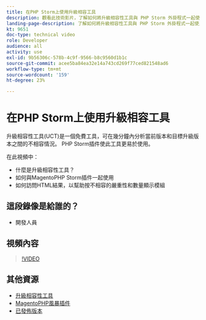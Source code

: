 ```yaml
---
title: 在PHP Storm上使用升級相容工具
description: 觀看此技術影片，了解如何將升級相容性工具與 PHP Storm 外掛程式一起使用。
landing-page-description: 了解如何將升級相容性工具與 PHP Storm 外掛程式一起使用，以便輕鬆識別和解決不相容的問題。
kt: 9651
doc-type: technical video
role: Developer
audience: all
activity: use
exl-id: 9b56306c-578b-4c9f-9566-b8c9560d1b1c
source-git-commit: acee5ba84ea32e14a743cd269f77ced821548ad6
workflow-type: tm+mt
source-wordcount: '159'
ht-degree: 23%

---
```


# 在PHP Storm上使用升級相容工具

升級相容性工具(UCT)是一個免費工具，可在幾分鐘內分析當前版本和目標升級版本之間的不相容情況。 PHP Storm插件使此工具更易於使用。

在此視頻中：

- 什麼是升級相容性工具？
- 如何與MagentoPHP Storm插件一起使用
- 如何訪問HTML結果，以幫助按不相容的嚴重性和數量顯示模組

## 這段錄像是給誰的？

- 開發人員

## 視頻內容

>[!VIDEO](https://video.tv.adobe.com/v/340150?quality=12&learn=on)

## 其他資源

- [升級相容性工具](https://experienceleague.adobe.com/docs/commerce-operations/upgrade-guide/upgrade-compatibility-tool/overview.html)
- [MagentoPHP風暴插件](https://plugins.jetbrains.com/plugin/8024-magento-phpstorm)
- [已發佈版本](https://devdocs.magento.com/release/released-versions.html)

